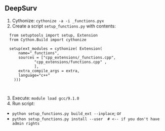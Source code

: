 

## DeepSurv


1. Cythonize: 
  ```cythonize -a -i _functions.pyx```
2. Create a script ```setup_functions.py``` with contents:
  ```
    from setuptools import setup, Extension
    from Cython.Build import cythonize
    
    setup(ext_modules = cythonize( Extension(      
        name="_functions",
        sources = ["cpp_extensions/_functions.cpp",
               "cpp_extensions/functions.cpp" ,
               ],        
        extra_compile_args = extra, 
        language="c++" 
      )))
    
    
  ```
3. Execute:
  ```module load gcc/9.1.0```
4. Run script:
  - ```python setup_functions.py build_ext --inplace```; or 
  - ```python setup_functions.py install --user  # <-- if you don't have admin rights ```
  
 
